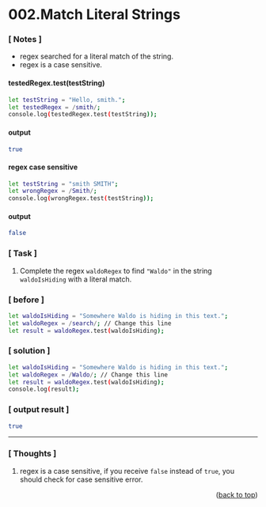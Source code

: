 <a name="topage"></a>

# 002.Match Literal Strings

### [ Notes ]

  * regex searched for a literal match of the string.
  * regex is a case sensitive.

#### testedRegex.test(testString)

```sh
let testString = "Hello, smith.";
let testedRegex = /smith/;
console.log(testedRegex.test(testString));
```

#### output
```sh
true
```

#### regex case sensitive

```sh
let testString = "smith SMITH";
let wrongRegex = /Smith/;
console.log(wrongRegex.test(testString));
```

#### output
```sh
false
```

### [ Task ]
  1. Complete the regex `waldoRegex` to find `"Waldo"` in the string `waldoIsHiding` with a literal match.


### [ before ]

```sh
let waldoIsHiding = "Somewhere Waldo is hiding in this text.";
let waldoRegex = /search/; // Change this line
let result = waldoRegex.test(waldoIsHiding);
```

### [ solution ]

```sh
let waldoIsHiding = "Somewhere Waldo is hiding in this text.";
let waldoRegex = /Waldo/; // Change this line
let result = waldoRegex.test(waldoIsHiding);
console.log(result);
```

### [ output result ]

```sh
true
```

-----

### [ Thoughts ]

  1. regex is a case sensitive, if you receive `false` instead of `true`, you should check for case sensitive error.
  
<p align="right">(<a href="#topage">back to top</a>)</p>
<br/>
<br/>
